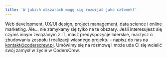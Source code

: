 ```yaml
---
title: 'W jakich obszarach mogę się rozwijać jako członek?'
---
```


Web development, UX/UI design, project management, data science i online marketing. Ale… nie zamykamy się tylko na te obszary. Jeśli interesujesz się czymś innym związanym z IT, masz predyspozycje liderskie, marzysz o zbudowaniu zespołu i realizacji własnego projektu – napisz do nas na kontakt@coderscrew.pl. Umówimy się na rozmowę i może uda Ci się wcielić swój zamysł w życie w CodersCrew.
